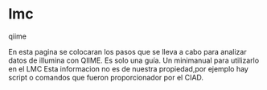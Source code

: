 # lmc
qiime 

En esta pagina se colocaran los pasos que se lleva a cabo para analizar datos  de illumina con QIIME. Es solo una guía. Un minimanual para utilizarlo en el LMC
Esta informacion no es de nuestra propiedad,por ejemplo hay script o comandos que fueron proporcionador por el CIAD.
